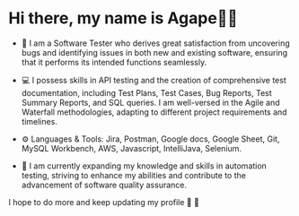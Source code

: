 # Hi there, my name is Agape👋:black_heart:

+ :telescope: I am a Software Tester who derives great satisfaction from uncovering bugs and identifying issues in both new and existing software, ensuring that it performs its intended functions seamlessly.

+ :computer: I possess skills in API testing and the creation of comprehensive test documentation, including Test Plans, Test Cases, Bug Reports, Test Summary Reports, and SQL queries. I am well-versed in the Agile and Waterfall methodologies, adapting to different project requirements and timelines.

+ :gear: Languages & Tools: Jira, Postman, Google docs, Google Sheet, Git, MySQL Workbench, AWS, Javascript, IntelliJava, Selenium.

+ :seedling: I am currently expanding my knowledge and skills in automation testing, striving to enhance my abilities and contribute to the advancement of software quality assurance.
  
I hope to do more and keep updating my profile :black_heart: :black_heart:
